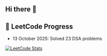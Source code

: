 ## Hi there 👋

<!--
**p-ScriptSage2/p-ScriptSage2** is a ✨ _special_ ✨ repository because its `README.md` (this file) appears on your GitHub profile.

Here are some ideas to get you started:

- 🔭 I’m currently working on ...
- 🌱 I’m currently learning ...
- 👯 I’m looking to collaborate on ...
- 🤔 I’m looking for help with ...
- 💬 Ask me about ...
- 📫 How to reach me: ...
- 😄 Pronouns: ...
- ⚡ Fun fact: ...-->
## 📝 LeetCode Progress
-  13 October 2025: Solved 23 DSA problems 

[![LeetCode Stats](https://leetcard.jacoblin.cool/Princy_Sharma?theme=dark)](https://leetcode.com/Princy_Sharma/)




